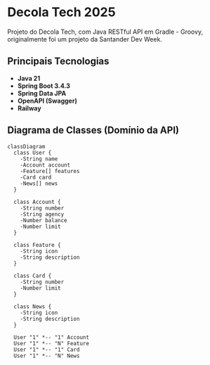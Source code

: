 # Decola Tech 2025

Projeto do Decola Tech, com Java RESTful API em Gradle - Groovy, originalmente foi um projeto da Santander Dev Week.

## Principais Tecnologias
 - **Java 21**
 - **Spring Boot 3.4.3**
 - **Spring Data JPA**
 - **OpenAPI (Swagger)**
 - **Railway**

## Diagrama de Classes (Domínio da API)

```mermaid
classDiagram
  class User {
    -String name
    -Account account
    -Feature[] features
    -Card card
    -News[] news
  }

  class Account {
    -String number
    -String agency
    -Number balance
    -Number limit
  }

  class Feature {
    -String icon
    -String description
  }

  class Card {
    -String number
    -Number limit
  }

  class News {
    -String icon
    -String description
  }

  User "1" *-- "1" Account
  User "1" *-- "N" Feature
  User "1" *-- "1" Card
  User "1" *-- "N" News
```

